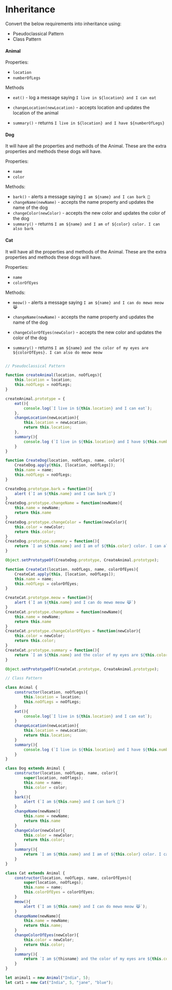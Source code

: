 # Inheritance

Convert the below requirements into inheritance using:

- Pseudoclassical Pattern
- Class Pattern

#### Animal

Properties:

- `location`
- `numberOfLegs`

Methods

- `eat()` - log a message saying `I live in ${location} and I can eat`

- `changeLocation(newLocation)` - accepts location and updates the location of the animal

- `summary()` - returns `I live in ${location} and I have ${numberOfLegs}`

#### Dog

It will have all the properties and methods of the Animal. These are the extra properties and methods these dogs will have.

Properties:

- `name`
- `color`

Methods:

- `bark()` - alerts a message saying `I am ${name} and I can bark 🐶`
- `changeName(newName)` - accepts the name property and updates the name of the dog
- `changeColor(newColor)` - accepts the new color and updates the color of the dog
- `summary()` - returns `I am ${name} and I am of ${color} color. I can also bark`

#### Cat

It will have all the properties and methods of the Animal. These are the extra properties and methods these dogs will have.

Properties:

- `name`
- `colorOfEyes`

Methods:

- `meow()` - alerts a message saying `I am ${name} and I can do mewo meow 😹`

- `changeName(newName)` - accepts the name property and updates the name of the dog

- `changeColorOfEyes(newColor)` - accepts the new color and updates the color of the dog

- `summary()` - returns `I am ${name} and the color of my eyes are ${colorOfEyes}. I can also do meow meow`

```js

// Pseudoclassical Pattern

function createAnimal(location, noOfLegs){
    this.location = location;
    this.noOfLegs = noOfLegs;
}

createAnimal.prototype = {
    eat(){
        console.log(`I live in ${this.location} and I can eat`);
    },
    changeLocation(newLocation){
        this.location = newLocation;
        return this.location;
    },
    summary(){
        console.log (`I live in ${this.location} and I have ${this.numberOfLegs}`);
    }
}

function CreateDog(location, noOfLegs, name, color){
    CreateDog.apply(this, [location, noOfLegs]);
    this.name = name;
    this.noOfLegs = noOfLegs;
}

CreateDog.prototype.bark = function(){
    alert (`I am ${this.name} and I can bark 🐶`)
}
CreateDog.prototype.changeName = function(newName){
    this.name = newName;
    return this.name
}
CreateDog.prototype.changeColor = function(newColor){
    this.color = newColor;
    return this.color;
}
CreateDog.prototype.summary = function(){
    return `I am ${this.name} and I am of ${this.color} color. I can also bark`
}

Object.setPrototypeOf(CreateDog.prototype, CreateAnimal.prototype);

function CreateCat(location, noOfLegs, name, colorOfEyes){
    CreateCat.apply(this, [location, noOfLegs]);
    this.name = name;
    this.noOfLegs = colorOfEyes;
}

CreateCat.prototype.meow = function(){
    alert (`I am ${this.name} and I can do mewo meow 😹`)
}
CreateCat.prototype.changeName = function(newName){
    this.name = newName;
    return this.name
}
CreateCat.prototype.changeColorOfEyes = function(newColor){
    this.color = newColor;
    return this.color;
}
CreateCat.prototype.summary = function(){
    return `I am ${this.name} and the color of my eyes are ${this.colorOfEyes}. I can also do meow meow`
}

Object.setPrototypeOf(CreateCat.prototype, CreateAnimal.prototype);

// Class Pattern

class Animal {
    constructor(location, noOfLegs){
        this.location = location;
        this.noOfLegs = noOfLegs;
    }
    eat(){
        console.log(`I live in ${this.location} and I can eat`);
    }
    changeLocation(newLocation){
        this.location = newLocation;
        return this.location;
    }
    summary(){
        console.log (`I live in ${this.location} and I have ${this.numberOfLegs}`);
    }
}

class Dog extends Animal {
    constructor(location, noOfLegs, name, color){
        super(location, noOflegs);
        this.name = name;
        this.color = color;
    }
    bark(){
        alert (`I am ${this.name} and I can bark 🐶`)
    }
    changeName(newName){
        this.name = newName;
        return this.name
    }
    changeColor(newColor){
        this.color = newColor;
        return this.color;
    }
    summary(){
        return `I am ${this.name} and I am of ${this.color} color. I can also bark`
    }
}

class Cat extends Animal {
    constructor(location, noOfLegs, name, colorOfEyes){
        super(location, noOfLegs);
        this.name = name;
        this.colorOfEyes = colorOfEyes;
    }
    meow(){
        alert (`I am ${this.name} and I can do mewo meow 😹`);
    }
    changeName(newName){
        this.name = newName;
        return this.name;
    }
    changeColorOfEyes(newColor){
        this.color = newColor;
        return this.color;
    }
    summary(){
        return `I am ${thisname} and the color of my eyes are ${this.colorOfEyes}. I can also do meow meow`
    }
}

let animal1 = new Animal("India", 5);
let cat1 = new Cat("India", 5, "jane", "blue");
```
